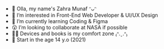 - 👋 Olla, my name's Zahra Munaf ᵔᴗᵔ
- 👀 I’m interested in Front-End Web Developer & UI/UX Design
- 🌱 I’m currently learning Coding & Figma
- 😲 I’m looking to collaborate at NASA if possible
- 🧚‍♀️ Devices and books is my comfort zone ₍ᐢ.ˬ.ᐢ₎
- 🤺 Start in the age 14 y.o (2021)

<!---
munafzahra/munafzahra is a ✨ special ✨ repository because its `README.md` (this file) appears on your GitHub profile.
You can click the Preview link to take a look at your changes.
--->
